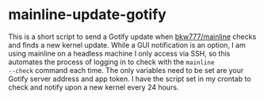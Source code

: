 # mainline-update-gotify
This is a short script to send a Gotify update when <a href=https://github.com/bkw777/mainline>bkw777/mainline</a> checks and finds a new kernel update. While a GUI notification is an option, I am using mainline on a headless machine I only access via SSH, so this automates the process of logging in to check with the <code>mainline --check</code> command each time. The only variables need to be set are your Gotify server address and app token. I have the script set in my crontab to check and notify upon a new kernel every 24 hours.
